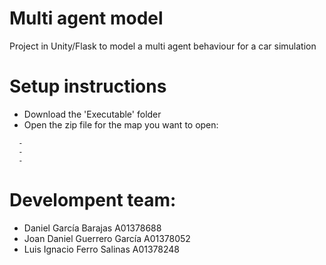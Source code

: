 # Multi agent model

Project in Unity/Flask to model a multi agent behaviour for a car simulation

# Setup instructions

- Download the 'Executable' folder
- Open the zip file for the map you want to open:

```
  - 
  - 
  - 
```

# Develompent team:

- Daniel García Barajas       A01378688
- Joan Daniel Guerrero García A01378052
- Luis Ignacio Ferro Salinas  A01378248
